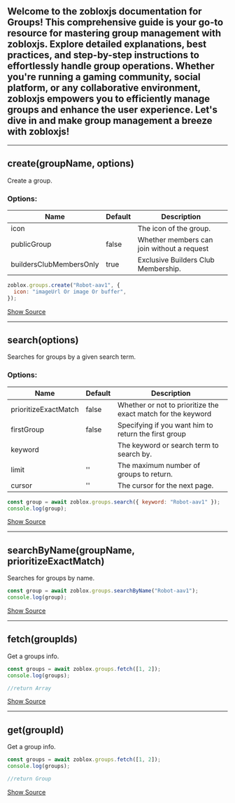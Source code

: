 ## Welcome to the zobloxjs documentation for Groups! This comprehensive guide is your go-to resource for mastering group management with zobloxjs. Explore detailed explanations, best practices, and step-by-step instructions to effortlessly handle group operations. Whether you're running a gaming community, social platform, or any collaborative environment, zobloxjs empowers you to efficiently manage groups and enhance the user experience. Let's dive in and make group management a breeze with zobloxjs!

---

## create(groupName, options)

Create a group.

### Options:

| Name                    | Default | Description                                |
| ----------------------- | ------- | ------------------------------------------ |
| icon                    |         | The icon of the group.                     |
| publicGroup             | false   | Whether members can join without a request |
| buildersClubMembersOnly | true    | Exclusive Builders Club Membership.        |

```js
zoblox.groups.create("Robot-aav1", {
  icon: "imageUrl Or image Or buffer",
});
```

[Show Source]()

---

## search(options)

Searches for groups by a given search term.

### Options:

| Name                 | Default | Description                                                  |
| -------------------- | ------- | ------------------------------------------------------------ |
| prioritizeExactMatch | false   | Whether or not to prioritize the exact match for the keyword |
| firstGroup           | false   | Specifying if you want him to return the first group         |
| keyword              |         | The keyword or search term to search by.                     |
| limit                | ''      | The maximum number of groups to return.                      |
| cursor               | ''      | The cursor for the next page.                                |

```js
const group = await zoblox.groups.search({ keyword: "Robot-aav1" });
console.log(group);
```

[Show Source]()

---

## searchByName(groupName, prioritizeExactMatch)

Searches for groups by name.

```js
const group = await zoblox.groups.searchByName("Robot-aav1");
console.log(group);
```

[Show Source]()

---

## fetch(groupIds)

Get a groups info.

```js
const groups = await zoblox.groups.fetch([1, 2]);
console.log(groups);

//return Array
```

[Show Source]()

---

## get(groupId)

Get a group info.

```js
const groups = await zoblox.groups.fetch([1, 2]);
console.log(groups);

//return Group
```

[Show Source]()

